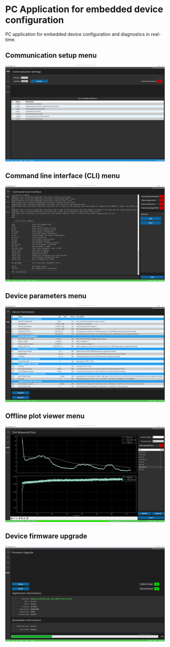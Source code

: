 # PC Application for embedded device configuration
PC application for embedded device configuration and diagnostics in real-time.


## Communication setup menu

![](doc/pic/com_frame.png)


## Command line interface (CLI) menu

![](doc/pic/cli_frame.png)


## Device parameters menu

![](doc/pic/par_frame.png)


## Offline plot viewer menu

![](doc/pic/plot_frame.png)

## Device firmware upgrade

![](doc/pic/boot_frame.png)